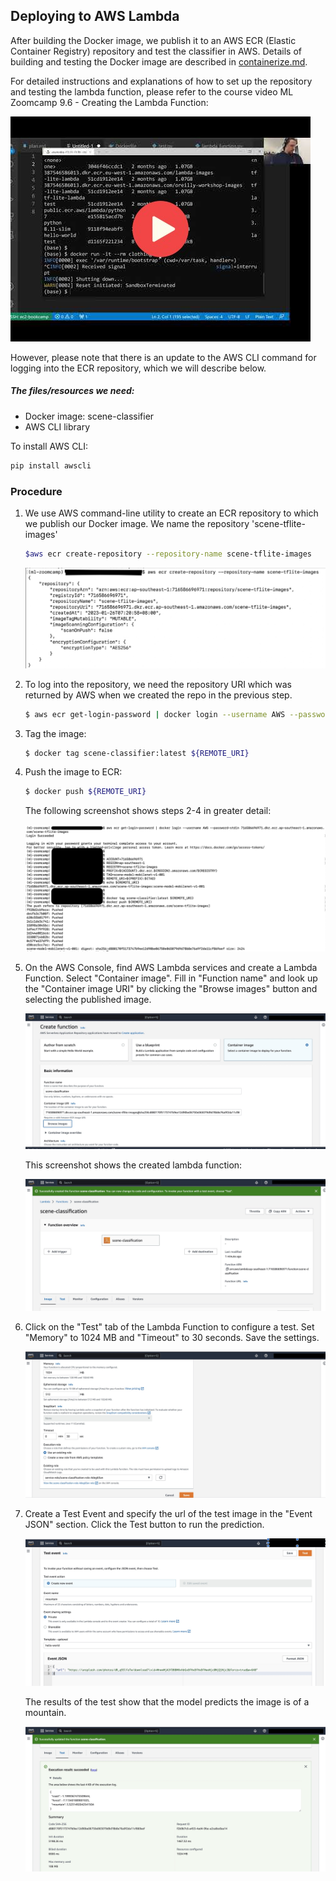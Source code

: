 ## Deploying to AWS Lambda

After building the Docker image, we publish it to an AWS ECR (Elastic Container Registry) repository and test the classifier in AWS.  Details of building and testing the Docker image are described in [containerize.md](containerize.md).

For detailed instructions and explanations of how to set up the repository and testing the lambda function, please refer to the course video ML Zoomcamp 9.6 - Creating the Lambda Function:

<a href="https://www.youtube.com/watch?v=kBch5oD5BkY&list=PL3MmuxUbc_hIhxl5Ji8t4O6lPAOpHaCLR"><img src="images/thumbnail-9-06.jpeg"></a>


However, please note that there is an update to the AWS CLI command for logging into the ECR repository, which we will describe below.


##### The files/resources we need:  

- Docker image: scene-classifier
- AWS CLI library

To install AWS CLI:  

```bash
pip install awscli
```


### Procedure

1. We use AWS command-line utility to create an ECR repository to which we publish our Docker image. We name the repository 'scene-tflite-images'  

    ```bash
    $aws ecr create-repository --repository-name scene-tflite-images
    ```

    ![create-ecr-repo](images/aws-cli-create-ecr-repo.jpg)


2. To log into the repository, we need the repository URI which was returned by AWS when we created the repo in the previous step.

    ```bash
    $ aws ecr get-login-password | docker login --username AWS --password-stdin [repositoryUri]
    ```

3. Tag the image:

    ```bash
    $ docker tag scene-classifier:latest ${REMOTE_URI}
    ```

4. Push the image to ECR:

    ```bash
    $ docker push ${REMOTE_URI}
    ```

    The following screenshot shows steps 2-4 in greater detail:

    ![push-to-ecr](images/aws-cli-push-img-ecr.jpg)


5.  On the AWS Console, find AWS Lambda services and create a Lambda Function.  Select "Container image".  Fill in "Function name" and look up the "Container image URI" by clicking the "Browse images" button and selecting the published image.

    ![create-lambda-function](images/lambda-function-create-setup.jpg)
    
    This screenshot shows the created lambda function:
    
    ![lambda-function-created](images/lambda-function-created.jpg)
    
   
6.  Click on the "Test" tab of the Lambda Function to configure a test.  Set "Memory" to 1024 MB and "Timeout" to 30 seconds.  Save the settings.

    
    ![lambda-function-test-config](images/lambda-function-test-config.jpg)
    
7.  Create a Test Event and specify the url of the test image in the "Event JSON" section.  Click the Test button to run the prediction.

    ![lambda-function-test-event](images/lambda-test-event.jpg)
    
    The results of the test show that the model predicts the image is of a mountain.
    
    ![lambda-test-result](images/lambda-test-result.jpg)  
    
    







